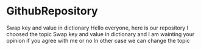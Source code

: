 # GithubRepository
Swap key and value in dictionary
Hello everyone, here is our repository
I choosed the topic Swap key and value in dictionary
and I am wainting your opinion if you agree with me or no
In other case we can change the topic
